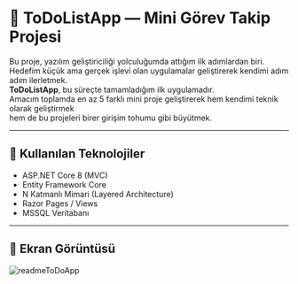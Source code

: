 # 📝 ToDoListApp — Mini Görev Takip Projesi

Bu proje, yazılım geliştiriciliği yolculuğumda attığım ilk adımlardan biri.  
Hedefim küçük ama gerçek işlevi olan uygulamalar geliştirerek kendimi adım adım ilerletmek.  
**ToDoListApp**, bu süreçte tamamladığım ilk uygulamadır.  
Amacım toplamda en az 5 farklı mini proje geliştirerek hem kendimi teknik olarak geliştirmek  
hem de bu projeleri birer girişim tohumu gibi büyütmek.

---

## 🚀 Kullanılan Teknolojiler

- ASP.NET Core 8 (MVC)
- Entity Framework Core
- N Katmanlı Mimari (Layered Architecture)
- Razor Pages / Views
- MSSQL Veritabanı

---

## 📸 Ekran Görüntüsü
![readmeToDoApp](https://github.com/user-attachments/assets/639b371b-7b70-46b9-be9c-4099b1b01d90)

